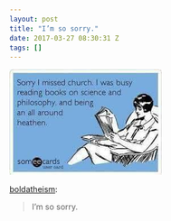 ```yaml
---
layout: post
title: "I’m so sorry."
date: 2017-03-27 08:30:31 Z
tags: []
---
```

![](/media/2017/03/158884489087.jpg)

[boldatheism](http://boldatheism.tumblr.com/post/158855576467/im-so-sorry):

> I’m so sorry.
